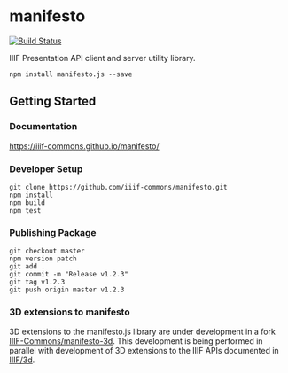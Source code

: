 # manifesto

[![Build Status](https://travis-ci.org/IIIF-Commons/manifesto.svg?branch=master)](https://travis-ci.org/IIIF-Commons/manifesto)

IIIF Presentation API client and server utility library.

    npm install manifesto.js --save

## Getting Started

### Documentation

https://iiif-commons.github.io/manifesto/

### Developer Setup

    git clone https://github.com/iiif-commons/manifesto.git
    npm install
    npm build
    npm test

### Publishing Package

    git checkout master
    npm version patch
    git add .
    git commit -m "Release v1.2.3"
    git tag v1.2.3
    git push origin master v1.2.3

### 3D extensions to manifesto
3D extensions to the manifesto.js library are under development in a fork [IIIF-Commons/manifesto-3d](https://github.com/IIIF-Commons/manifesto-3d).
This development is being performed in parallel with development of 3D extensions to the IIIF APIs documented in [IIIF/3d](https://github.com/IIIF/3d).